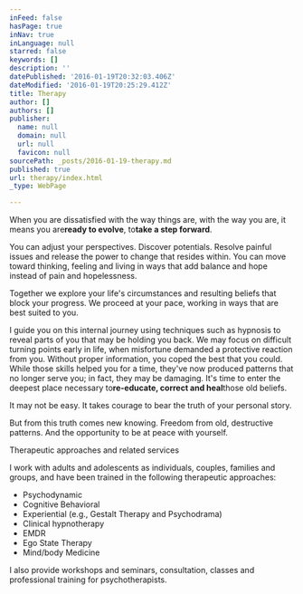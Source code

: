 ```yaml
---
inFeed: false
hasPage: true
inNav: true
inLanguage: null
starred: false
keywords: []
description: ''
datePublished: '2016-01-19T20:32:03.406Z'
dateModified: '2016-01-19T20:25:29.412Z'
title: Therapy
author: []
authors: []
publisher:
  name: null
  domain: null
  url: null
  favicon: null
sourcePath: _posts/2016-01-19-therapy.md
published: true
url: therapy/index.html
_type: WebPage

---
```

When you are dissatisfied with the way things are, with the way you are, it means you are**ready to evolve**, to**take a step forward**.

You can adjust your perspectives. Discover potentials. Resolve painful issues and release the power to change that resides within. You can move toward thinking, feeling and living in ways that add balance and hope instead of pain and hopelessness.

Together we explore your life's circumstances and resulting beliefs that block your progress. We proceed at your pace, working in ways that are best suited to you.

I guide you on this internal journey using techniques such as hypnosis to reveal parts of you that may be holding you back. We may focus on difficult turning points early in life, when misfortune demanded a protective reaction from you. Without proper information, you coped the best that you could. While those skills helped you for a time, they've now produced patterns that no longer serve you; in fact, they may be damaging. It's time to enter the deepest place necessary to**re-educate, correct and heal**those old beliefs.

It may not be easy. It takes courage to bear the truth of your personal story.

But from this truth comes new knowing. Freedom from old, destructive patterns. And the opportunity to be at peace with yourself.

Therapeutic approaches and related services

I work with adults and adolescents as individuals, couples, families and groups, and have been trained in the following therapeutic approaches:

* Psychodynamic
* Cognitive Behavioral
* Experiential (e.g., Gestalt Therapy and Psychodrama)
* Clinical hypnotherapy
* EMDR
* Ego State Therapy
* Mind/body Medicine

I also provide workshops and seminars, consultation, classes and professional training for psychotherapists.